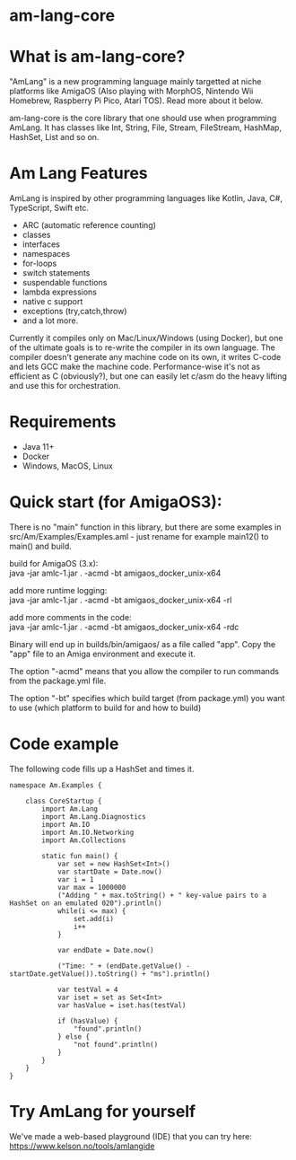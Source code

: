 # am-lang-core

# What is am-lang-core?

"AmLang" is a new programming language mainly targetted at niche platforms like AmigaOS (Also playing with MorphOS, Nintendo Wii Homebrew, Raspberry Pi Pico, Atari TOS). Read more about it below.

am-lang-core is the core library that one should use when programming AmLang. It has classes like Int, String, File, Stream, FileStream, HashMap, HashSet, List and so on. 

# Am Lang Features
AmLang is inspired by other programming languages like Kotlin, Java, C#, TypeScript, Swift etc. 

- ARC (automatic reference counting)
- classes
- interfaces
- namespaces
- for-loops
- switch statements
- suspendable functions
- lambda expressions
- native c support
- exceptions (try,catch,throw)
- and a lot more. 

Currently it compiles only on Mac/Linux/Windows (using Docker), but one of the ultimate goals is to re-write the compiler in its own language. The compiler doesn't generate any machine code on its own, it writes C-code and lets GCC make the machine code. Performance-wise it's not as efficient as C (obviously?), but one can easily let c/asm do the heavy lifting and use this for orchestration. 

# Requirements
- Java 11+
- Docker
- Windows, MacOS, Linux

# Quick start (for AmigaOS3):

There is no "main" function in this library, but there are some examples in src/Am/Examples/Examples.aml - just rename for example main12() to main() and build.

build for AmigaOS (3.x): \
java -jar amlc-1.jar . -acmd -bt amigaos_docker_unix-x64

add more runtime logging: \
java -jar amlc-1.jar . -acmd -bt amigaos_docker_unix-x64 -rl

add more comments in the code: \
java -jar amlc-1.jar . -acmd -bt amigaos_docker_unix-x64 -rdc

Binary will end up in builds/bin/amigaos/ as a file called "app". Copy the "app" file to an Amiga environment and execute it. 

The option "-acmd" means that you allow the compiler to run commands from the package.yml file. 

The option "-bt" specifies which build target (from package.yml) you want to use (which platform to build for and how to build)

# Code example

The following code fills up a HashSet and times it.

    namespace Am.Examples {    

        class CoreStartup {
            import Am.Lang
            import Am.Lang.Diagnostics
            import Am.IO
            import Am.IO.Networking
            import Am.Collections

            static fun main() {
                var set = new HashSet<Int>()
                var startDate = Date.now()
                var i = 1
                var max = 1000000
                ("Adding " + max.toString() + " key-value pairs to a HashSet on an emulated 020").println()
                while(i <= max) {                
                    set.add(i)
                    i++
                }

                var endDate = Date.now()

                ("Time: " + (endDate.getValue() - startDate.getValue()).toString() + "ms").println()

                var testVal = 4
                var iset = set as Set<Int>
                var hasValue = iset.has(testVal)

                if (hasValue) {
                    "found".println()
                } else {
                    "not found".println()
                }
            }
        }
    }


# Try AmLang for yourself
We've made a web-based playground (IDE) that you can try here: https://www.kelson.no/tools/amlangide


